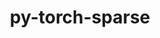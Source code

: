 ---
title: "py-torch-sparse"
layout: cache
categories: [package, develop]
meta: {"compilers": ["apple-clang@=15.0.0", "gcc@=13.2.0"], "num_specs": 38, "num_specs_by_stack": {"ml-darwin-aarch64-mps": 3, "ml-linux-aarch64-cpu": 8, "ml-linux-aarch64-cuda": 10, "ml-linux-x86_64-cpu": 7, "ml-linux-x86_64-cuda": 8, "root": 38}, "oss": ["ubuntu24.04", "ventura"], "platforms": ["darwin", "linux"], "stacks": ["ml-darwin-aarch64-mps", "ml-linux-aarch64-cpu", "ml-linux-aarch64-cuda", "ml-linux-x86_64-cpu", "ml-linux-x86_64-cuda", "root"], "targets": ["aarch64", "x86_64_v3"], "versions": ["0.6.18"]}
spec_details: [{"compiler": "apple-clang@=15.0.0", "hash": "okgtrkukhbwhn2pjpchvcfprpryi2uie", "os": "ventura", "platform": "darwin", "size": "-", "stacks": ["ml-darwin-aarch64-mps", "root"], "tarball": "https://binaries.spack.io/develop/build_cache/darwin-ventura-aarch64/apple-clang-15.0.0/py-torch-sparse-0.6.18/darwin-ventura-aarch64-apple-clang-15.0.0-py-torch-sparse-0.6.18-okgtrkukhbwhn2pjpchvcfprpryi2uie.spack", "target": "aarch64", "variants": ["build_system=python_pip"], "versions": ["0.6.18"]}, {"compiler": "apple-clang@=15.0.0", "hash": "sx3pfrishyctemi62j26cjavks5hgrva", "os": "ventura", "platform": "darwin", "size": "-", "stacks": ["ml-darwin-aarch64-mps", "root"], "tarball": "https://binaries.spack.io/develop/build_cache/darwin-ventura-aarch64/apple-clang-15.0.0/py-torch-sparse-0.6.18/darwin-ventura-aarch64-apple-clang-15.0.0-py-torch-sparse-0.6.18-sx3pfrishyctemi62j26cjavks5hgrva.spack", "target": "aarch64", "variants": ["build_system=python_pip"], "versions": ["0.6.18"]}, {"compiler": "apple-clang@=15.0.0", "hash": "y5cxlxtadkanhuzjohk3zwro3gwgqqtu", "os": "ventura", "platform": "darwin", "size": "-", "stacks": ["ml-darwin-aarch64-mps", "root"], "tarball": "https://binaries.spack.io/develop/build_cache/darwin-ventura-aarch64/apple-clang-15.0.0/py-torch-sparse-0.6.18/darwin-ventura-aarch64-apple-clang-15.0.0-py-torch-sparse-0.6.18-y5cxlxtadkanhuzjohk3zwro3gwgqqtu.spack", "target": "aarch64", "variants": ["build_system=python_pip"], "versions": ["0.6.18"]}, {"compiler": "gcc@=13.2.0", "hash": "2setc25v62hlkaao2ymrlrqo6a7qszsu", "os": "ubuntu24.04", "platform": "linux", "size": "-", "stacks": ["ml-linux-aarch64-cpu", "root"], "tarball": "https://binaries.spack.io/develop/build_cache/linux-ubuntu24.04-aarch64/gcc-13.2.0/py-torch-sparse-0.6.18/linux-ubuntu24.04-aarch64-gcc-13.2.0-py-torch-sparse-0.6.18-2setc25v62hlkaao2ymrlrqo6a7qszsu.spack", "target": "aarch64", "variants": ["build_system=python_pip"], "versions": ["0.6.18"]}, {"compiler": "gcc@=13.2.0", "hash": "4ak3oxs7rdnv5f5wmjenvk774y2tqaol", "os": "ubuntu24.04", "platform": "linux", "size": "-", "stacks": ["ml-linux-aarch64-cuda", "root"], "tarball": "https://binaries.spack.io/develop/build_cache/linux-ubuntu24.04-aarch64/gcc-13.2.0/py-torch-sparse-0.6.18/linux-ubuntu24.04-aarch64-gcc-13.2.0-py-torch-sparse-0.6.18-4ak3oxs7rdnv5f5wmjenvk774y2tqaol.spack", "target": "aarch64", "variants": ["build_system=python_pip"], "versions": ["0.6.18"]}, {"compiler": "gcc@=13.2.0", "hash": "4x2xt77nkk464nu35usldmiawl4bz76y", "os": "ubuntu24.04", "platform": "linux", "size": "-", "stacks": ["ml-linux-aarch64-cuda", "root"], "tarball": "https://binaries.spack.io/develop/build_cache/linux-ubuntu24.04-aarch64/gcc-13.2.0/py-torch-sparse-0.6.18/linux-ubuntu24.04-aarch64-gcc-13.2.0-py-torch-sparse-0.6.18-4x2xt77nkk464nu35usldmiawl4bz76y.spack", "target": "aarch64", "variants": ["build_system=python_pip"], "versions": ["0.6.18"]}, {"compiler": "gcc@=13.2.0", "hash": "63eexyhj3bqfhuhongidafweyum7mus3", "os": "ubuntu24.04", "platform": "linux", "size": "-", "stacks": ["root"], "tarball": "https://binaries.spack.io/develop/build_cache/linux-ubuntu24.04-aarch64/gcc-13.2.0/py-torch-sparse-0.6.18/linux-ubuntu24.04-aarch64-gcc-13.2.0-py-torch-sparse-0.6.18-63eexyhj3bqfhuhongidafweyum7mus3.spack", "target": "aarch64", "variants": ["build_system=python_pip"], "versions": ["0.6.18"]}, {"compiler": "gcc@=13.2.0", "hash": "7bypgypqaz6gp3l7rgk44nvwmtorloxm", "os": "ubuntu24.04", "platform": "linux", "size": "-", "stacks": ["ml-linux-aarch64-cpu", "root"], "tarball": "https://binaries.spack.io/develop/build_cache/linux-ubuntu24.04-aarch64/gcc-13.2.0/py-torch-sparse-0.6.18/linux-ubuntu24.04-aarch64-gcc-13.2.0-py-torch-sparse-0.6.18-7bypgypqaz6gp3l7rgk44nvwmtorloxm.spack", "target": "aarch64", "variants": ["build_system=python_pip"], "versions": ["0.6.18"]}, {"compiler": "gcc@=13.2.0", "hash": "7kn6ugvtseg4oprcmolprx3x6fwybub6", "os": "ubuntu24.04", "platform": "linux", "size": "-", "stacks": ["ml-linux-aarch64-cpu", "root"], "tarball": "https://binaries.spack.io/develop/build_cache/linux-ubuntu24.04-aarch64/gcc-13.2.0/py-torch-sparse-0.6.18/linux-ubuntu24.04-aarch64-gcc-13.2.0-py-torch-sparse-0.6.18-7kn6ugvtseg4oprcmolprx3x6fwybub6.spack", "target": "aarch64", "variants": ["build_system=python_pip"], "versions": ["0.6.18"]}, {"compiler": "gcc@=13.2.0", "hash": "adlpkpjy2xv4zgg7kmhl3hj44cyhoi6u", "os": "ubuntu24.04", "platform": "linux", "size": "-", "stacks": ["ml-linux-aarch64-cuda", "root"], "tarball": "https://binaries.spack.io/develop/build_cache/linux-ubuntu24.04-aarch64/gcc-13.2.0/py-torch-sparse-0.6.18/linux-ubuntu24.04-aarch64-gcc-13.2.0-py-torch-sparse-0.6.18-adlpkpjy2xv4zgg7kmhl3hj44cyhoi6u.spack", "target": "aarch64", "variants": ["build_system=python_pip"], "versions": ["0.6.18"]}, {"compiler": "gcc@=13.2.0", "hash": "bbigpbomeuy2je7xqbwj4ms2amktwppw", "os": "ubuntu24.04", "platform": "linux", "size": "-", "stacks": ["ml-linux-aarch64-cuda", "root"], "tarball": "https://binaries.spack.io/develop/build_cache/linux-ubuntu24.04-aarch64/gcc-13.2.0/py-torch-sparse-0.6.18/linux-ubuntu24.04-aarch64-gcc-13.2.0-py-torch-sparse-0.6.18-bbigpbomeuy2je7xqbwj4ms2amktwppw.spack", "target": "aarch64", "variants": ["build_system=python_pip"], "versions": ["0.6.18"]}, {"compiler": "gcc@=13.2.0", "hash": "brje7ew6lgfvox7yeqiyr2yyfb43t5cj", "os": "ubuntu24.04", "platform": "linux", "size": "-", "stacks": ["ml-linux-aarch64-cpu", "root"], "tarball": "https://binaries.spack.io/develop/build_cache/linux-ubuntu24.04-aarch64/gcc-13.2.0/py-torch-sparse-0.6.18/linux-ubuntu24.04-aarch64-gcc-13.2.0-py-torch-sparse-0.6.18-brje7ew6lgfvox7yeqiyr2yyfb43t5cj.spack", "target": "aarch64", "variants": ["build_system=python_pip"], "versions": ["0.6.18"]}, {"compiler": "gcc@=13.2.0", "hash": "cua7rhelwigt4kgvelbyf6j6fnkor76j", "os": "ubuntu24.04", "platform": "linux", "size": "-", "stacks": ["ml-linux-aarch64-cpu", "root"], "tarball": "https://binaries.spack.io/develop/build_cache/linux-ubuntu24.04-aarch64/gcc-13.2.0/py-torch-sparse-0.6.18/linux-ubuntu24.04-aarch64-gcc-13.2.0-py-torch-sparse-0.6.18-cua7rhelwigt4kgvelbyf6j6fnkor76j.spack", "target": "aarch64", "variants": ["build_system=python_pip"], "versions": ["0.6.18"]}, {"compiler": "gcc@=13.2.0", "hash": "esnt3qtjvh2lyozklqujfgsgtauzdzqx", "os": "ubuntu24.04", "platform": "linux", "size": "-", "stacks": ["ml-linux-aarch64-cuda", "root"], "tarball": "https://binaries.spack.io/develop/build_cache/linux-ubuntu24.04-aarch64/gcc-13.2.0/py-torch-sparse-0.6.18/linux-ubuntu24.04-aarch64-gcc-13.2.0-py-torch-sparse-0.6.18-esnt3qtjvh2lyozklqujfgsgtauzdzqx.spack", "target": "aarch64", "variants": ["build_system=python_pip"], "versions": ["0.6.18"]}, {"compiler": "gcc@=13.2.0", "hash": "faplap6byx5pux5lufupbxmzio5ul7pd", "os": "ubuntu24.04", "platform": "linux", "size": "-", "stacks": ["ml-linux-aarch64-cuda", "root"], "tarball": "https://binaries.spack.io/develop/build_cache/linux-ubuntu24.04-aarch64/gcc-13.2.0/py-torch-sparse-0.6.18/linux-ubuntu24.04-aarch64-gcc-13.2.0-py-torch-sparse-0.6.18-faplap6byx5pux5lufupbxmzio5ul7pd.spack", "target": "aarch64", "variants": ["build_system=python_pip"], "versions": ["0.6.18"]}, {"compiler": "gcc@=13.2.0", "hash": "hsqahlf4yp2e2ttt35zdctajfrhkqcju", "os": "ubuntu24.04", "platform": "linux", "size": "-", "stacks": ["ml-linux-aarch64-cpu", "root"], "tarball": "https://binaries.spack.io/develop/build_cache/linux-ubuntu24.04-aarch64/gcc-13.2.0/py-torch-sparse-0.6.18/linux-ubuntu24.04-aarch64-gcc-13.2.0-py-torch-sparse-0.6.18-hsqahlf4yp2e2ttt35zdctajfrhkqcju.spack", "target": "aarch64", "variants": ["build_system=python_pip"], "versions": ["0.6.18"]}, {"compiler": "gcc@=13.2.0", "hash": "or66cnwtxizun7lc6lkx6nihwfx7fyf6", "os": "ubuntu24.04", "platform": "linux", "size": "-", "stacks": ["ml-linux-aarch64-cuda", "root"], "tarball": "https://binaries.spack.io/develop/build_cache/linux-ubuntu24.04-aarch64/gcc-13.2.0/py-torch-sparse-0.6.18/linux-ubuntu24.04-aarch64-gcc-13.2.0-py-torch-sparse-0.6.18-or66cnwtxizun7lc6lkx6nihwfx7fyf6.spack", "target": "aarch64", "variants": ["build_system=python_pip"], "versions": ["0.6.18"]}, {"compiler": "gcc@=13.2.0", "hash": "pb6awkxiboflns3nyscmimp5fbluaidf", "os": "ubuntu24.04", "platform": "linux", "size": "-", "stacks": ["ml-linux-aarch64-cpu", "root"], "tarball": "https://binaries.spack.io/develop/build_cache/linux-ubuntu24.04-aarch64/gcc-13.2.0/py-torch-sparse-0.6.18/linux-ubuntu24.04-aarch64-gcc-13.2.0-py-torch-sparse-0.6.18-pb6awkxiboflns3nyscmimp5fbluaidf.spack", "target": "aarch64", "variants": ["build_system=python_pip"], "versions": ["0.6.18"]}, {"compiler": "gcc@=13.2.0", "hash": "vcsxctdfdwuigmvul4iswvu6p3yrqjlg", "os": "ubuntu24.04", "platform": "linux", "size": "-", "stacks": ["ml-linux-aarch64-cuda", "root"], "tarball": "https://binaries.spack.io/develop/build_cache/linux-ubuntu24.04-aarch64/gcc-13.2.0/py-torch-sparse-0.6.18/linux-ubuntu24.04-aarch64-gcc-13.2.0-py-torch-sparse-0.6.18-vcsxctdfdwuigmvul4iswvu6p3yrqjlg.spack", "target": "aarch64", "variants": ["build_system=python_pip"], "versions": ["0.6.18"]}, {"compiler": "gcc@=13.2.0", "hash": "vy5bsstc3ael57egqnvhhohp3lrlrxxe", "os": "ubuntu24.04", "platform": "linux", "size": "-", "stacks": ["ml-linux-aarch64-cpu", "root"], "tarball": "https://binaries.spack.io/develop/build_cache/linux-ubuntu24.04-aarch64/gcc-13.2.0/py-torch-sparse-0.6.18/linux-ubuntu24.04-aarch64-gcc-13.2.0-py-torch-sparse-0.6.18-vy5bsstc3ael57egqnvhhohp3lrlrxxe.spack", "target": "aarch64", "variants": ["build_system=python_pip"], "versions": ["0.6.18"]}, {"compiler": "gcc@=13.2.0", "hash": "wtp3lc4vcsg2wpxrm3cghgki6olo55p6", "os": "ubuntu24.04", "platform": "linux", "size": "-", "stacks": ["ml-linux-aarch64-cuda", "root"], "tarball": "https://binaries.spack.io/develop/build_cache/linux-ubuntu24.04-aarch64/gcc-13.2.0/py-torch-sparse-0.6.18/linux-ubuntu24.04-aarch64-gcc-13.2.0-py-torch-sparse-0.6.18-wtp3lc4vcsg2wpxrm3cghgki6olo55p6.spack", "target": "aarch64", "variants": ["build_system=python_pip"], "versions": ["0.6.18"]}, {"compiler": "gcc@=13.2.0", "hash": "ymclakeitiojzzdzmhwwgp6mmjwaexkr", "os": "ubuntu24.04", "platform": "linux", "size": "-", "stacks": ["ml-linux-aarch64-cuda", "root"], "tarball": "https://binaries.spack.io/develop/build_cache/linux-ubuntu24.04-aarch64/gcc-13.2.0/py-torch-sparse-0.6.18/linux-ubuntu24.04-aarch64-gcc-13.2.0-py-torch-sparse-0.6.18-ymclakeitiojzzdzmhwwgp6mmjwaexkr.spack", "target": "aarch64", "variants": ["build_system=python_pip"], "versions": ["0.6.18"]}, {"compiler": "gcc@=13.2.0", "hash": "6arascvfavloufswvleb24b32u6gbvc5", "os": "ubuntu24.04", "platform": "linux", "size": "-", "stacks": ["ml-linux-x86_64-cuda", "root"], "tarball": "https://binaries.spack.io/develop/build_cache/linux-ubuntu24.04-x86_64_v3/gcc-13.2.0/py-torch-sparse-0.6.18/linux-ubuntu24.04-x86_64_v3-gcc-13.2.0-py-torch-sparse-0.6.18-6arascvfavloufswvleb24b32u6gbvc5.spack", "target": "x86_64_v3", "variants": ["build_system=python_pip"], "versions": ["0.6.18"]}, {"compiler": "gcc@=13.2.0", "hash": "6zangkxbtzg2pfkdf2acug3mk7xu6zcl", "os": "ubuntu24.04", "platform": "linux", "size": "-", "stacks": ["ml-linux-x86_64-cpu", "root"], "tarball": "https://binaries.spack.io/develop/build_cache/linux-ubuntu24.04-x86_64_v3/gcc-13.2.0/py-torch-sparse-0.6.18/linux-ubuntu24.04-x86_64_v3-gcc-13.2.0-py-torch-sparse-0.6.18-6zangkxbtzg2pfkdf2acug3mk7xu6zcl.spack", "target": "x86_64_v3", "variants": ["build_system=python_pip"], "versions": ["0.6.18"]}, {"compiler": "gcc@=13.2.0", "hash": "atzi3vlzwxtcc43z7dvjgwecdfohg45v", "os": "ubuntu24.04", "platform": "linux", "size": "-", "stacks": ["root"], "tarball": "https://binaries.spack.io/develop/build_cache/linux-ubuntu24.04-x86_64_v3/gcc-13.2.0/py-torch-sparse-0.6.18/linux-ubuntu24.04-x86_64_v3-gcc-13.2.0-py-torch-sparse-0.6.18-atzi3vlzwxtcc43z7dvjgwecdfohg45v.spack", "target": "x86_64_v3", "variants": ["build_system=python_pip"], "versions": ["0.6.18"]}, {"compiler": "gcc@=13.2.0", "hash": "gjs4akkqufqsue3f6e5ferwy3ldem6ti", "os": "ubuntu24.04", "platform": "linux", "size": "-", "stacks": ["ml-linux-x86_64-cuda", "root"], "tarball": "https://binaries.spack.io/develop/build_cache/linux-ubuntu24.04-x86_64_v3/gcc-13.2.0/py-torch-sparse-0.6.18/linux-ubuntu24.04-x86_64_v3-gcc-13.2.0-py-torch-sparse-0.6.18-gjs4akkqufqsue3f6e5ferwy3ldem6ti.spack", "target": "x86_64_v3", "variants": ["build_system=python_pip"], "versions": ["0.6.18"]}, {"compiler": "gcc@=13.2.0", "hash": "i43voelpoub335xw2mden5uajewfqr7t", "os": "ubuntu24.04", "platform": "linux", "size": "-", "stacks": ["ml-linux-x86_64-cuda", "root"], "tarball": "https://binaries.spack.io/develop/build_cache/linux-ubuntu24.04-x86_64_v3/gcc-13.2.0/py-torch-sparse-0.6.18/linux-ubuntu24.04-x86_64_v3-gcc-13.2.0-py-torch-sparse-0.6.18-i43voelpoub335xw2mden5uajewfqr7t.spack", "target": "x86_64_v3", "variants": ["build_system=python_pip"], "versions": ["0.6.18"]}, {"compiler": "gcc@=13.2.0", "hash": "ic53sywfcerhcbcdgsu6ujrdndvo27nn", "os": "ubuntu24.04", "platform": "linux", "size": "-", "stacks": ["ml-linux-x86_64-cpu", "root"], "tarball": "https://binaries.spack.io/develop/build_cache/linux-ubuntu24.04-x86_64_v3/gcc-13.2.0/py-torch-sparse-0.6.18/linux-ubuntu24.04-x86_64_v3-gcc-13.2.0-py-torch-sparse-0.6.18-ic53sywfcerhcbcdgsu6ujrdndvo27nn.spack", "target": "x86_64_v3", "variants": ["build_system=python_pip"], "versions": ["0.6.18"]}, {"compiler": "gcc@=13.2.0", "hash": "icfjwi5v73rnqcbkzwejdu6gur7iikcn", "os": "ubuntu24.04", "platform": "linux", "size": "-", "stacks": ["ml-linux-x86_64-cpu", "root"], "tarball": "https://binaries.spack.io/develop/build_cache/linux-ubuntu24.04-x86_64_v3/gcc-13.2.0/py-torch-sparse-0.6.18/linux-ubuntu24.04-x86_64_v3-gcc-13.2.0-py-torch-sparse-0.6.18-icfjwi5v73rnqcbkzwejdu6gur7iikcn.spack", "target": "x86_64_v3", "variants": ["build_system=python_pip"], "versions": ["0.6.18"]}, {"compiler": "gcc@=13.2.0", "hash": "khqwo27a43nbfbux3m6ydugx6egrqrf4", "os": "ubuntu24.04", "platform": "linux", "size": "-", "stacks": ["ml-linux-x86_64-cuda", "root"], "tarball": "https://binaries.spack.io/develop/build_cache/linux-ubuntu24.04-x86_64_v3/gcc-13.2.0/py-torch-sparse-0.6.18/linux-ubuntu24.04-x86_64_v3-gcc-13.2.0-py-torch-sparse-0.6.18-khqwo27a43nbfbux3m6ydugx6egrqrf4.spack", "target": "x86_64_v3", "variants": ["build_system=python_pip"], "versions": ["0.6.18"]}, {"compiler": "gcc@=13.2.0", "hash": "kpxl725yj56kz5yq3xyntqrx33eazdcw", "os": "ubuntu24.04", "platform": "linux", "size": "-", "stacks": ["ml-linux-x86_64-cpu", "root"], "tarball": "https://binaries.spack.io/develop/build_cache/linux-ubuntu24.04-x86_64_v3/gcc-13.2.0/py-torch-sparse-0.6.18/linux-ubuntu24.04-x86_64_v3-gcc-13.2.0-py-torch-sparse-0.6.18-kpxl725yj56kz5yq3xyntqrx33eazdcw.spack", "target": "x86_64_v3", "variants": ["build_system=python_pip"], "versions": ["0.6.18"]}, {"compiler": "gcc@=13.2.0", "hash": "lnkkw6biungakc4jsbwcbsbydzcrp7tv", "os": "ubuntu24.04", "platform": "linux", "size": "-", "stacks": ["ml-linux-x86_64-cuda", "root"], "tarball": "https://binaries.spack.io/develop/build_cache/linux-ubuntu24.04-x86_64_v3/gcc-13.2.0/py-torch-sparse-0.6.18/linux-ubuntu24.04-x86_64_v3-gcc-13.2.0-py-torch-sparse-0.6.18-lnkkw6biungakc4jsbwcbsbydzcrp7tv.spack", "target": "x86_64_v3", "variants": ["build_system=python_pip"], "versions": ["0.6.18"]}, {"compiler": "gcc@=13.2.0", "hash": "mibpg64m3ornfk2myvncrqe6gwlhet77", "os": "ubuntu24.04", "platform": "linux", "size": "-", "stacks": ["ml-linux-x86_64-cpu", "root"], "tarball": "https://binaries.spack.io/develop/build_cache/linux-ubuntu24.04-x86_64_v3/gcc-13.2.0/py-torch-sparse-0.6.18/linux-ubuntu24.04-x86_64_v3-gcc-13.2.0-py-torch-sparse-0.6.18-mibpg64m3ornfk2myvncrqe6gwlhet77.spack", "target": "x86_64_v3", "variants": ["build_system=python_pip"], "versions": ["0.6.18"]}, {"compiler": "gcc@=13.2.0", "hash": "mqts6sx2ax3kmxdqhwua4mhw3wwzv6i4", "os": "ubuntu24.04", "platform": "linux", "size": "-", "stacks": ["ml-linux-x86_64-cpu", "root"], "tarball": "https://binaries.spack.io/develop/build_cache/linux-ubuntu24.04-x86_64_v3/gcc-13.2.0/py-torch-sparse-0.6.18/linux-ubuntu24.04-x86_64_v3-gcc-13.2.0-py-torch-sparse-0.6.18-mqts6sx2ax3kmxdqhwua4mhw3wwzv6i4.spack", "target": "x86_64_v3", "variants": ["build_system=python_pip"], "versions": ["0.6.18"]}, {"compiler": "gcc@=13.2.0", "hash": "nu52l3vi3cspl244mjzkdzzi55naldjm", "os": "ubuntu24.04", "platform": "linux", "size": "-", "stacks": ["ml-linux-x86_64-cuda", "root"], "tarball": "https://binaries.spack.io/develop/build_cache/linux-ubuntu24.04-x86_64_v3/gcc-13.2.0/py-torch-sparse-0.6.18/linux-ubuntu24.04-x86_64_v3-gcc-13.2.0-py-torch-sparse-0.6.18-nu52l3vi3cspl244mjzkdzzi55naldjm.spack", "target": "x86_64_v3", "variants": ["build_system=python_pip"], "versions": ["0.6.18"]}, {"compiler": "gcc@=13.2.0", "hash": "t2nbpvab4d5ps4autdenr5lmjhsujjbh", "os": "ubuntu24.04", "platform": "linux", "size": "-", "stacks": ["ml-linux-x86_64-cpu", "root"], "tarball": "https://binaries.spack.io/develop/build_cache/linux-ubuntu24.04-x86_64_v3/gcc-13.2.0/py-torch-sparse-0.6.18/linux-ubuntu24.04-x86_64_v3-gcc-13.2.0-py-torch-sparse-0.6.18-t2nbpvab4d5ps4autdenr5lmjhsujjbh.spack", "target": "x86_64_v3", "variants": ["build_system=python_pip"], "versions": ["0.6.18"]}, {"compiler": "gcc@=13.2.0", "hash": "twd47xrs27or62o5eto7xpdmme52zv5u", "os": "ubuntu24.04", "platform": "linux", "size": "-", "stacks": ["ml-linux-x86_64-cuda", "root"], "tarball": "https://binaries.spack.io/develop/build_cache/linux-ubuntu24.04-x86_64_v3/gcc-13.2.0/py-torch-sparse-0.6.18/linux-ubuntu24.04-x86_64_v3-gcc-13.2.0-py-torch-sparse-0.6.18-twd47xrs27or62o5eto7xpdmme52zv5u.spack", "target": "x86_64_v3", "variants": ["build_system=python_pip"], "versions": ["0.6.18"]}, {"compiler": "gcc@=13.2.0", "hash": "yeg4jtquznzzh5mqxjten3ebswpspnky", "os": "ubuntu24.04", "platform": "linux", "size": "-", "stacks": ["ml-linux-x86_64-cuda", "root"], "tarball": "https://binaries.spack.io/develop/build_cache/linux-ubuntu24.04-x86_64_v3/gcc-13.2.0/py-torch-sparse-0.6.18/linux-ubuntu24.04-x86_64_v3-gcc-13.2.0-py-torch-sparse-0.6.18-yeg4jtquznzzh5mqxjten3ebswpspnky.spack", "target": "x86_64_v3", "variants": ["build_system=python_pip"], "versions": ["0.6.18"]}]
---
